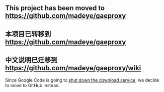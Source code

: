 ## This project has been moved to https://github.com/madeye/gaeproxy ##
## 本项目已转移到 https://github.com/madeye/gaeproxy ##
## 中文说明已迁移到 https://github.com/madeye/gaeproxy/wiki ##

Since Google Code is going to [shut down the download service](http://google-opensource.blogspot.com/2013/05/a-change-to-google-code-download-service.html), we decide to move to GitHub instead.